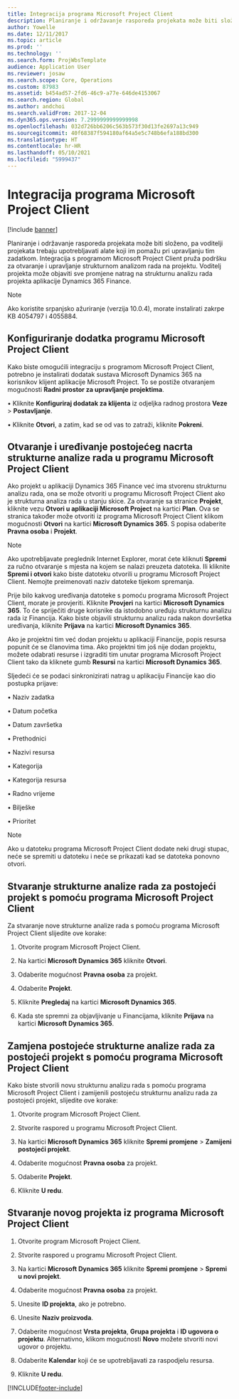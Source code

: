 ```yaml
---
title: Integracija programa Microsoft Project Client
description: Planiranje i održavanje rasporeda projekata može biti složeno, pa voditelji projekata trebaju upotrebljavati alate koji im pomažu pri upravljanju tim zadatkom. Integracija s programom Microsoft Project Client pruža podršku za otvaranje i upravljanje strukturnom analizom rada na projektu.
author: Yowelle
ms.date: 12/11/2017
ms.topic: article
ms.prod: ''
ms.technology: ''
ms.search.form: ProjWbsTemplate
audience: Application User
ms.reviewer: josaw
ms.search.scope: Core, Operations
ms.custom: 87983
ms.assetid: b454ad57-2fd6-46c9-a77e-646de4153067
ms.search.region: Global
ms.author: andchoi
ms.search.validFrom: 2017-12-04
ms.dyn365.ops.version: 7.2999999999999998
ms.openlocfilehash: 032d726bb6206c563b573f30d13fe2697a13c949
ms.sourcegitcommit: 40f68387f594180af64a5e5c748b6efa188bd300
ms.translationtype: HT
ms.contentlocale: hr-HR
ms.lasthandoff: 05/10/2021
ms.locfileid: "5999437"
---
```

# <a name="microsoft-project-client-integration"></a>Integracija programa Microsoft Project Client

[!include [banner](../includes/banner.md)]

Planiranje i održavanje rasporeda projekata može biti složeno, pa voditelji projekata trebaju upotrebljavati alate koji im pomažu pri upravljanju tim zadatkom. Integracija s programom Microsoft Project Client pruža podršku za otvaranje i upravljanje strukturnom analizom rada na projektu. Voditelj projekta može objaviti sve promjene natrag na strukturnu analizu rada projekta aplikacije Dynamics 365 Finance.

> [!NOTE]
> Ako koristite srpanjsko ažuriranje (verzija 10.0.4), morate instalirati zakrpe KB 4054797 i 4055884.

## <a name="configure-the-microsoft-project-client-add-in"></a>Konfiguriranje dodatka programu Microsoft Project Client
Kako biste omogućili integraciju s programom Microsoft Project Client, potrebno je instalirati dodatak sustava Microsoft Dynamics 365 na korisnikov klijent aplikacije Microsoft Project. To se postiže otvaranjem mogućnosti **Radni prostor za upravljanje projektima**.

•   Kliknite **Konfiguriraj dodatak za klijenta** iz odjeljka radnog prostora **Veze** > **Postavljanje**.

•   Kliknite **Otvori**, a zatim, kad se od vas to zatraži, kliknite **Pokreni**.

## <a name="open-and-edit-an-existing-draft-work-breakdown-structure-in-microsoft-project-client"></a>Otvaranje i uređivanje postojećeg nacrta strukturne analize rada u programu Microsoft Project Client
Ako projekt u aplikaciji Dynamics 365 Finance već ima stvorenu strukturnu analizu rada, ona se može otvoriti u programu Microsoft Project Client ako je strukturna analiza rada u stanju skice. Za otvaranje sa stranice **Projekt**, kliknite vezu **Otvori u aplikaciji Microsoft Project** na kartici **Plan**. Ova se stranica također može otvoriti iz programa Microsoft Project Client klikom mogućnosti **Otvori** na kartici **Microsoft Dynamics 365**. S popisa odaberite **Pravna osoba** i **Projekt**.

> [!NOTE]
> Ako upotrebljavate preglednik Internet Explorer, morat ćete kliknuti **Spremi** za ručno otvaranje s mjesta na kojem se nalazi preuzeta datoteka. Ili kliknite **Spremi i otvori** kako biste datoteku otvorili u programu Microsoft Project Client. Nemojte preimenovati naziv datoteke tijekom spremanja.

Prije bilo kakvog uređivanja datoteke s pomoću programa Microsoft Project Client, morate je provjeriti. Kliknite **Provjeri** na kartici **Microsoft Dynamics 365**. To će spriječiti druge korisnike da istodobno uređuju strukturnu analizu rada iz Financija. Kako biste objavili strukturnu analizu rada nakon dovršetka uređivanja, kliknite **Prijava** na kartici **Microsoft Dynamics 365**.

Ako je projektni tim već dodan projektu u aplikaciji Financije, popis resursa popunit će se članovima tima. Ako projektni tim još nije dodan projektu, možete odabrati resurse i izgraditi tim unutar programa Microsoft Project Client tako da kliknete gumb **Resursi** na kartici **Microsoft Dynamics 365**. 

Sljedeći će se podaci sinkronizirati natrag u aplikaciju Financije kao dio postupka prijave:

•   Naziv zadatka

•   Datum početka

•   Datum završetka

•   Prethodnici

•   Nazivi resursa

•   Kategorija

•   Kategorija resursa

•   Radno vrijeme

•   Bilješke

•   Prioritet

> [!NOTE]
> Ako u datoteku programa Microsoft Project Client dodate neki drugi stupac, neće se spremiti u datoteku i neće se prikazati kad se datoteka ponovno otvori.

## <a name="create-the-work-breakdown-structure-for-an-existing-project-using-microsoft-project-client"></a>Stvaranje strukturne analize rada za postojeći projekt s pomoću programa Microsoft Project Client
Za stvaranje nove strukturne analize rada s pomoću programa Microsoft Project Client slijedite ove korake:


1.  Otvorite program Microsoft Project Client.

2.  Na kartici **Microsoft Dynamics 365** kliknite **Otvori**.

3.  Odaberite mogućnost **Pravna osoba** za projekt.

4.  Odaberite **Projekt**.

5.  Kliknite **Pregledaj** na kartici **Microsoft Dynamics 365**.

6.  Kada ste spremni za objavljivanje u Financijama, kliknite **Prijava** na kartici **Microsoft Dynamics 365**.

## <a name="replace-the-existing-work-breakdown-structure-for-an-existing-project-using-microsoft-project-client"></a>Zamjena postojeće strukturne analize rada za postojeći projekt s pomoću programa Microsoft Project Client
Kako biste stvorili novu strukturnu analizu rada s pomoću programa Microsoft Project Client i zamijenili postojeću strukturnu analizu rada za postojeći projekt, slijedite ove korake:

1.  Otvorite program Microsoft Project Client.

2.  Stvorite raspored u programu Microsoft Project Client.

3.  Na kartici **Microsoft Dynamics 365** kliknite **Spremi promjene** > **Zamijeni postojeći projekt**.

4.  Odaberite mogućnost **Pravna osoba** za projekt.

5.  Odaberite **Projekt**.

6.  Kliknite **U redu**.

## <a name="create-a-new-project-from-within-microsoft-project-client"></a>Stvaranje novog projekta iz programa Microsoft Project Client


1.  Otvorite program Microsoft Project Client.

2.  Stvorite raspored u programu Microsoft Project Client.

3.  Na kartici **Microsoft Dynamics 365** kliknite **Spremi promjene** > **Spremi u novi projekt**.

4.  Odaberite mogućnost **Pravna osoba** za projekt.

5.  Unesite **ID projekta**, ako je potrebno.

6.  Unesite **Naziv proizvoda**.

7.  Odaberite mogućnost **Vrsta projekta**, **Grupa projekta** i **ID ugovora o projektu**. Alternativno, klikom mogućnosti **Novo** možete stvoriti novi ugovor o projektu.

8.  Odaberite **Kalendar** koji će se upotrebljavati za raspodjelu resursa.

11. Kliknite **U redu**.


[!INCLUDE[footer-include](../includes/footer-banner.md)]